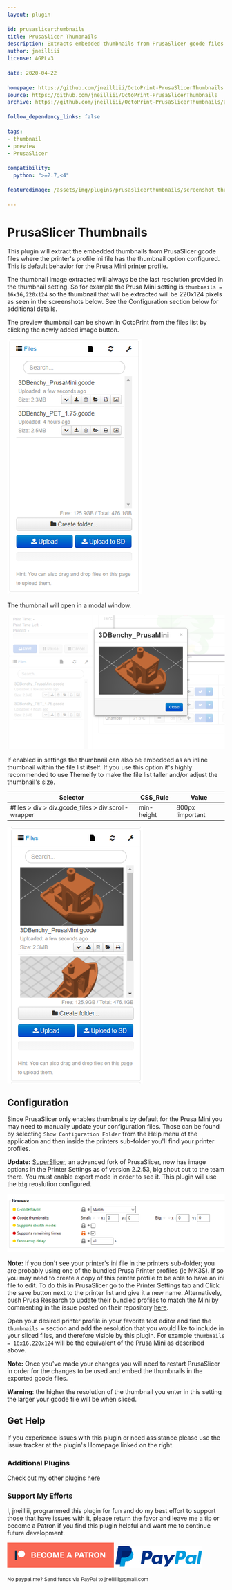 ```yaml
---
layout: plugin

id: prusaslicerthumbnails
title: PrusaSlicer Thumbnails
description: Extracts embedded thumbnails from PrusaSlicer gcode files.
author: jneilliii
license: AGPLv3

date: 2020-04-22

homepage: https://github.com/jneilliii/OctoPrint-PrusaSlicerThumbnails
source: https://github.com/jneilliii/OctoPrint-PrusaSlicerThumbnails
archive: https://github.com/jneilliii/OctoPrint-PrusaSlicerThumbnails/archive/master.zip

follow_dependency_links: false

tags:
- thumbnail
- preview
- PrusaSlicer

compatibility:
  python: ">=2.7,<4"

featuredimage: /assets/img/plugins/prusaslicerthumbnails/screenshot_thumbnail.png

---
```


# PrusaSlicer Thumbnails

This plugin will extract the embedded thumbnails from PrusaSlicer gcode files where the printer's profile ini file has the thumbnail option configured. This is default behavior for the Prusa Mini printer profile.

The thumbnail image extracted will always be the last resolution provided in the thumbnail setting. So for example the Prusa Mini setting is `thumbnails = 16x16,220x124` so the thumbnail that will be extracted will be 220x124 pixels as seen in the screenshots below. See the Configuration section below for additional details.

The preview thumbnail can be shown in OctoPrint from the files list by clicking the newly added image button.

![button](/assets/img/plugins/prusaslicerthumbnails/screenshot_button.png)

The thumbnail will open in a modal window.

![thumbnail](/assets/img/plugins/prusaslicerthumbnails/screenshot_thumbnail.png)

If enabled in settings the thumbnail can also be embedded as an inline thumbnail within the file list itself. If you use this option it's highly recommended to use Themeify to make the file list taller and/or adjust the thumbnail's size.

| Selector                                            | CSS_Rule   | Value            |
|-----------------------------------------------------|------------|------------------|
| #files > div > div.gcode_files > div.scroll-wrapper | min-height | 800px !important |

![thumbnail](/assets/img/plugins/prusaslicerthumbnails/screenshot_inline_thumbnail.png)

## Configuration

Since PrusaSlicer only enables thumbnails by default for the Prusa Mini you may need to manually update your configuration files. Those can be found by selecting `Show Configuration Folder` from the Help menu of the application and then inside the printers sub-folder you'll find your printer profiles.

**Update:** [SuperSlicer](https://github.com/supermerill/SuperSlicer), an advanced fork of PrusaSlicer, now has image options in the Printer Settings as of version 2.2.53, big shout out to the team there. You must enable expert mode in order to see it. This plugin will use the `big` reoslution configured.

![SuperSlicer](/assets/img/plugins/prusaslicerthumbnails/screenshot_superslicer.png)

**Note:** If you don't see your printer's ini file in the printers sub-folder; you are probably using one of the bundled Prusa Printer profiles (ie MK3S). If so you may need to create a copy of this printer profile to be able to have an ini file to edit. To do this in PrusaSlicer go to the Printer Settings tab and Click the save button next to the printer list and give it a new name. Alternatively, push Prusa Research to update their bundled profiles to match the Mini by commenting in the issue posted on their repository [here](https://github.com/prusa3d/PrusaSlicer/issues/3488).

Open your desired printer profile in your favorite text editor and find the `thumbnails =` section and add the resolution that you would like to include in your sliced files, and therefore visible by this plugin. For example `thumbnails = 16x16,220x124` will be the equivalent of the Prusa Mini as described above.

**Note:** Once you've made your changes you will need to restart PrusaSlicer in order for the changes to be used and embed the thumbnails in the exported gcode files.

**Warning**: the higher the resolution of the thumbnail you enter in this setting the larger your gcode file will be when sliced.

## Get Help

If you experience issues with this plugin or need assistance please use the issue tracker at the plugin's Homepage linked on the right.

### Additional Plugins

Check out my other plugins [here](https://plugins.octoprint.org/by_author/#jneilliii)

### Support My Efforts
I, jneilliii, programmed this plugin for fun and do my best effort to support those that have issues with it, please return the favor and leave me a tip or become a Patron if you find this plugin helpful and want me to continue future development.

[![Patreon](/assets/img/plugins/prusaslicerthumbnails/patreon-with-text-new.png)](https://www.patreon.com/jneilliii) [![paypal](/assets/img/plugins/prusaslicerthumbnails/paypal-with-text.png)](https://paypal.me/jneilliii)

<small>No paypal.me? Send funds via PayPal to jneilliii&#64;gmail&#46;com</small>
